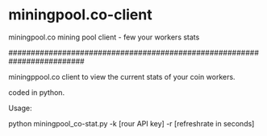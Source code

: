 miningpool.co-client
===================

miningpool.co mining pool client - few your workers stats

#########################################################################

miningppool.co client to view the current stats of your coin workers.

coded in python.

Usage:

python miningpool_co-stat.py -k [rour API key] -r [refreshrate in seconds]
